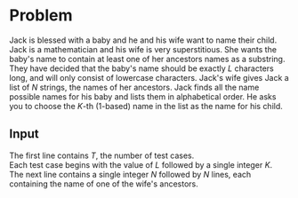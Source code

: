 # Problem

 Jack is blessed with a baby and he and his wife want to name their child. Jack is a mathematician and his wife is very superstitious. She wants the baby's name to contain at least one of her ancestors names as a substring. They have decided that the baby's name should be exactly $L$ characters long, and will only consist of lowercase characters. Jack's wife gives Jack a list of $N$ strings, the names of her ancestors. Jack finds all the name possible names for his baby and lists them in alphabetical order. He asks you to choose the $K$-th (1-based) name in the list as the name for his child.

## Input

The first line contains $T$, the number of test cases.  
Each test case begins with the value of $L$ followed by a single integer $K$.  
The next line contains a single integer $N$ followed by $N$ lines, each containing the name of one of the wife's ancestors.
